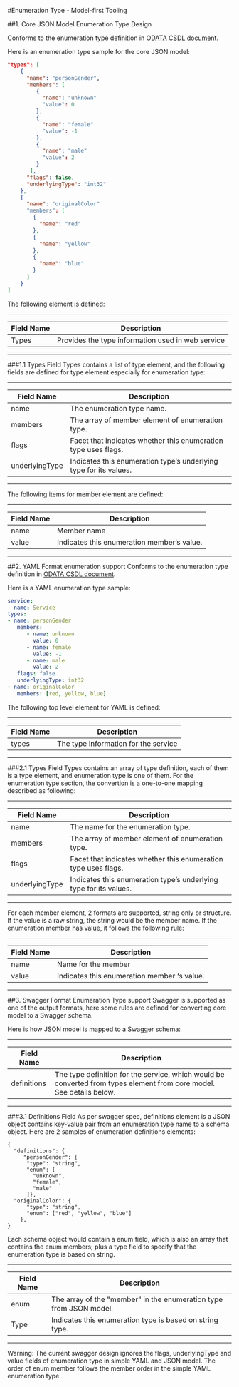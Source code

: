 #Enumeration Type - Model-first Tooling

##1.	Core JSON Model Enumeration Type Design

Conforms to the enumeration type definition in [ODATA CSDL document](http://docs.oasis-open.org/odata/odata/v4.0/errata02/os/complete/part3-csdl/odata-v4.0-errata02-os-part3-csdl-complete.html#_Toc406397991).

Here is an enumeration type sample for the core JSON model:

```JSON
"types": [
    {
	  "name": "personGender",
      "members": [
         {
           "name": "unknown"
           "value": 0
         },
         {
           "name": "female"
           "value": -1
         },
         {
           "name": "male"
           "value": 2
         }
       ],
      "flags": false,
      "underlyingType": "int32"
    },
	{
	  "name": "originalColor"
	  "members": [
		{
		  "name": "red"
		},
		{
		  "name": "yellow"
		},
		{
		  "name": "blue"
		}
	  ]
	}
]
```

The following element is defined:

----------------------------
|Field Name|	Description|
|-----------|----------------|
|Types	|Provides the type information used in web service|
-----------------------------------------------------------

###1.1	Types Field
Types contains a list of type element, and the following fields are defined for type element especially for enumeration type:

----------------------------
|Field Name|	Description|
|-----------|----------------|
|name	|The enumeration type name.|
|members|	The array of member element of enumeration type.|
|flags	|Facet that indicates whether this enumeration type uses flags.|
|underlyingType	|Indicates this enumeration type’s underlying type for its values.|
--------------------------------------------------------------------

The following items for member element are defined:

----------------------------
|Field Name|	Description|
|-----------|----------------|
|name	|Member name|
|value	|Indicates this enumeration member‘s value.|
----------------------------------------------------

##2.	YAML Format enumeration support
Conforms to the enumeration type definition in [ODATA CSDL document](http://docs.oasis-open.org/odata/odata/v4.0/errata02/os/complete/part3-csdl/odata-v4.0-errata02-os-part3-csdl-complete.html#_Toc406397991).

Here is a YAML enumeration type sample:

```YAML
service:
  name: Service
types:
- name: personGender
   members:
      - name: unknown
        value: 0
      - name: female
        value: -1
      - name: male
        value: 2
   flags: false
   underlyingType: int32
- name: originalColor
   members: [red, yellow, blue]
```

The following top level element for YAML is defined:

----------------------------
|Field Name|	Description|
|-----------|----------------|
|types	|The type information for the service|
----------------------------------------------

###2.1	Types Field
Types contains an array of type definition, each of them is a type element, and enumeration type is one of them. For the enumeration type section, the convertion is a one-to-one mapping described as following:

----------------------------
Field Name|	Description|
-----------|----------------
name	|The name for the enumeration type.
members	|The array of member element of enumeration type.
flags	|Facet that indicates whether this enumeration type uses flags.
underlyingType	|Indicates this enumeration type’s underlying type for its values.
----------------------------------------------------------------------------------

For each member element, 2 formats are supported, string only or structure.
If the value is a raw string, the string would be the member name. If the enumeration member has value, it follows the following rule:

----------------------------
Field Name|	Description|
-----------|----------------
name	|Name for the member
value	|Indicates this enumeration member ‘s value.
----------------------------------------------------

##3.	Swagger Format Enumeration Type support
Swagger is supported as one of the output formats, here some rules are defined for converting core model to a Swagger schema.

Here is how JSON model is mapped to a Swagger schema:

----------------------------
Field Name|	Description|
-----------|----------------
definitions	|The type definition for the service, which would be converted from types element from core model. See details below.
----------------------------

###3.1	Definitions Field
As per swagger spec, definitions element is a JSON object contains key-value pair from an enumeration type name to a schema object. Here are 2 samples of enumeration definitions elements:

```SWAGGER
{
  "definitions": {
     "personGender": {
      "type": "string",
      "enum": [
        "unknown",
        "female",
        "male"
      ]},
  "originalColor": {
      "type": "string",
      "enum": ["red", "yellow", "blue"]
    },
}
```

Each schema object would contain a enum field, which is also an array that contains the enum members; plus a type field to specify that the enumeration type is based on string.

----------------------------
Field Name|	Description|
-----------|----------------
enum	|The array of the "member" in the enumeration type from JSON model.
Type	|Indicates this enumeration type is based on string type.
----------------------------------------------------------------

Warning: The current swagger design ignores the flags, underlyingType and value fields of enumeration type in simple YAML and JSON model. The order of enum member follows the member order in the simple YAML enumeration type.